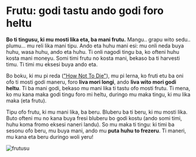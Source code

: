 # Frutu: godi tastu ando godi foro heltu

**Bo ti tingusu, ki mu mosti lika eta, ba mani frutu.** Mangu.. grapu wito sedu.. plumu... mu reli lika mani tipu. Ando eta huhu mani esi: mu onli neda buya huhu, wasa huhu, ando eta huhu. Ti onli nagodi tingu ba, ko ofteni huhu kosta mani moneyu. Somi timi frutu no kosta mani, bekaso ba ti harvesti timu. Ti timi mu eksesi buya ando eta.

Bo boku, ki mu pi reda (["How Not To Die"](https://nutritionfacts.org/book/)), mu pi lerna, ko fruti etu ba oni ofo ti mosti godi maneru, foro **liva mori longi**, ando **liva wito mori godi heltu**. Ti ba mani godi, bekaso mu mani lika ti tastu ofo mosti frutu. Ti mena, ko mu kana maka godi tingu foro mi heltu, duringo mu maka tingu, ki mu lika maka (eta frutu).

Tipu ofo frutu, ki mu mani lika, ba beru. Bluberu ba ti beru, ki mu mosti lika. Buto ofteni mu no kana buya fresi bluberu bo godi kostu (ando somi timi, huhu koma fromo eksesi naneri landu). So mu maka ti tingu: ki timi ba sesonu ofo beru, mu buya mani, ando mu **puta huhu to frezeru**. Ti maneri, mu kana eta beru duringo woli yeru!

![frutusu](https://images.unsplash.com/photo-1466065478348-0b967011f8e0?w=800)

